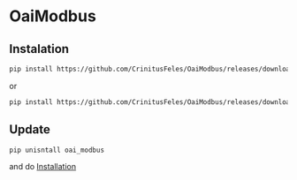# OaiModbus

## Instalation
```sh
pip install https://github.com/CrinitusFeles/OaiModbus/releases/download/v.1.0/OAI_ModBus-0.1.0-py3-none-any.whl
```
or
```sh
pip install https://github.com/CrinitusFeles/OaiModbus/releases/download/v.1.0/OAI_ModBus-0.1.0.tar.gz
```
## Update 
```sh
pip unisntall oai_modbus
```
and do [Installation](#Installation)
